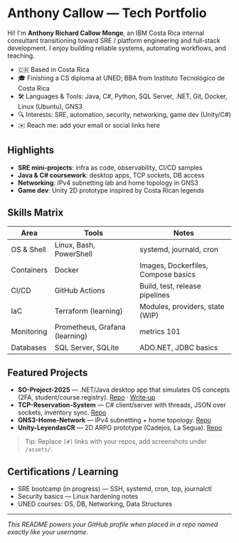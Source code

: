 # Anthony Callow — Tech Portfolio

Hi! I'm **Anthony Richard Callow Monge**, an IBM Costa Rica internal consultant transitioning toward SRE / platform engineering and full‑stack development. I enjoy building reliable systems, automating workflows, and teaching.

- 🇨🇷 Based in Costa Rica
- 🎓 Finishing a CS diploma at UNED; BBA from Instituto Tecnológico de Costa Rica
- 🛠️ Languages & Tools: Java, C#, Python, SQL Server, .NET, Git, Docker, Linux (Ubuntu), GNS3
- 🔍 Interests: SRE, automation, security, networking, game dev (Unity/C#)
- ✉️ Reach me: add your email or social links here

## Highlights
- **SRE mini‑projects**: infra as code, observability, CI/CD samples
- **Java & C# coursework**: desktop apps, TCP sockets, DB access
- **Networking**: IPv4 subnetting lab and home topology in GNS3
- **Game dev**: Unity 2D prototype inspired by Costa Rican legends

## Skills Matrix
| Area | Tools | Notes |
|---|---|---|
| OS & Shell | Linux, Bash, PowerShell | systemd, journald, cron |
| Containers | Docker | Images, Dockerfiles, Compose basics |
| CI/CD | GitHub Actions | Build, test, release pipelines |
| IaC | Terraform (learning) | Modules, providers, state (WIP) |
| Monitoring | Prometheus, Grafana (learning) | metrics 101 |
| Databases | SQL Server, SQLite | ADO.NET, JDBC basics |

## Featured Projects
- **SO-Project-2025** — .NET/Java desktop app that simulates OS concepts (2FA, student/course registry). [Repo](#) · [Write‑up](#)
- **TCP-Reservation-System** — C# client/server with threads, JSON over sockets, inventory sync. [Repo](#)
- **GNS3-Home-Network** — IPv4 subnetting + home topology. [Repo](#)
- **Unity-LeyendasCR** — 2D ARPG prototype (Cadejos, La Segua). [Repo](#)

> Tip: Replace `[#]` links with your repos, add screenshots under `/assets/`.

## Certifications / Learning
- SRE bootcamp (in progress) — SSH, systemd, cron, top, journalctl
- Security basics — Linux hardening notes
- UNED courses: OS, DB, Networking, Data Structures

---

_This README powers your GitHub profile when placed in a repo named exactly like your username._
